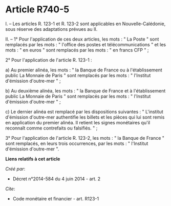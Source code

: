 # Article R740-5

I. – Les articles R. 123-1 et R. 123-2 sont applicables en Nouvelle-Calédonie, sous réserve des adaptations prévues au II.

II. – 1° Pour l'application de ces deux articles, les mots : " La Poste " sont remplacés par les mots : " l'office des postes
et télécommunications " et les mots : " en euros " sont remplacés par les mots : " en francs CFP " ;

2° Pour l'application de l'article R. 123-1 :

a) Au premier alinéa, les mots : " la Banque de France ou à l'établissement public La Monnaie de Paris " sont remplacés par
les mots : " l'Institut d'émission d'outre-mer " ;

b) Au deuxième alinéa, les mots : " la Banque de France et à l'établissement public La Monnaie de Paris " sont remplacés par
les mots : " l'Institut d'émission d'outre-mer " ;

c) Le dernier alinéa est remplacé par les dispositions suivantes : " L'institut d'émission d'outre-mer authentifie les
billets et les pièces qui lui sont remis en application du premier alinéa. Il retient les signes monétaires qu'il reconnaît
comme contrefaits ou falsifiés. " ;

3° Pour l'application de l'article R. 123-2, les mots : " la Banque de France " sont remplacés, en leurs trois occurrences,
par les mots : " l'Institut d'émission d'outre-mer ".

**Liens relatifs à cet article**

_Créé par_:

  - Décret n°2014-584 du 4 juin 2014 - art. 2

_Cite_:

  - Code monétaire et financier - art. R123-1
